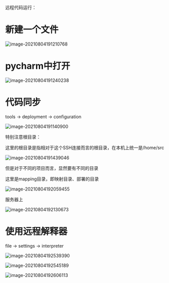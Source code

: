 远程代码运行：

# 新建一个文件

![image-20210804191210768](https://gitee.com/hit_whr/pic_2.0/raw/master/image-20210804191210768.png)



# pycharm中打开

![image-20210804191240238](https://gitee.com/hit_whr/pic_2.0/raw/master/image-20210804191240238.png)



# 代码同步

tools -> deployment -> configuration

![image-20210804191140900](https://gitee.com/hit_whr/pic_2.0/raw/master/image-20210804191140900.png)

特别注意根目录：

这里的根目录是指相对于这个SSH连接而言的根目录，在本机上统一是/home/src

![image-20210804191439046](https://gitee.com/hit_whr/pic_2.0/raw/master/image-20210804191439046.png)



但是对于不同的项目而言，显然要有不同的目录

这里是mapping目录，即映射目录、部署的目录

![image-20210804192059455](https://gitee.com/hit_whr/pic_2.0/raw/master/image-20210804192059455.png)



服务器上

![image-20210804192130673](https://gitee.com/hit_whr/pic_2.0/raw/master/image-20210804192130673.png)





# 使用远程解释器



file -> settings -> interpreter

![image-20210804192539390](https://gitee.com/hit_whr/pic_2.0/raw/master/image-20210804192539390.png)



![image-20210804192545189](https://gitee.com/hit_whr/pic_2.0/raw/master/image-20210804192545189.png)



![image-20210804192606113](https://gitee.com/hit_whr/pic_2.0/raw/master/image-20210804192606113.png)